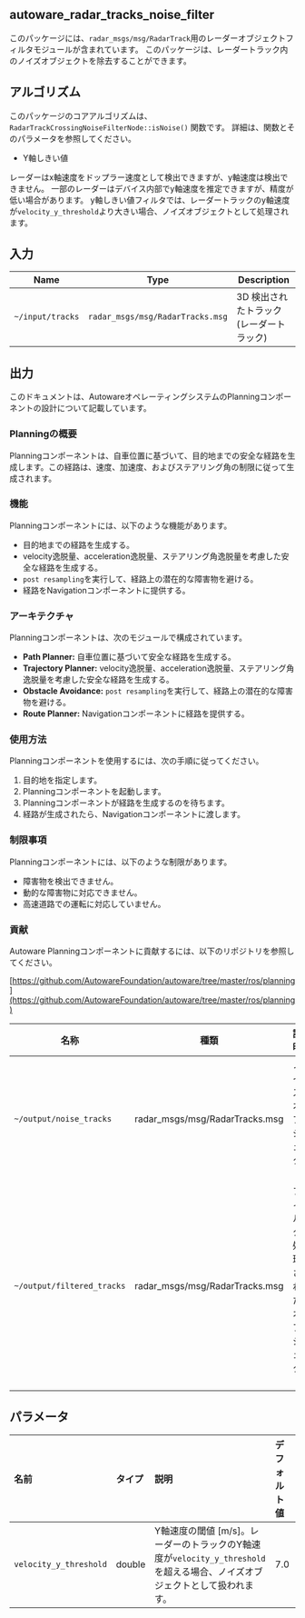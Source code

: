 ## autoware_radar_tracks_noise_filter

このパッケージには、`radar_msgs/msg/RadarTrack`用のレーダーオブジェクトフィルタモジュールが含まれています。
このパッケージは、レーダートラック内のノイズオブジェクトを除去することができます。

## アルゴリズム

このパッケージのコアアルゴリズムは、`RadarTrackCrossingNoiseFilterNode::isNoise()` 関数です。
詳細は、関数とそのパラメータを参照してください。

- Y軸しきい値

レーダーはx軸速度をドップラー速度として検出できますが、y軸速度は検出できません。
一部のレーダーはデバイス内部でy軸速度を推定できますが、精度が低い場合があります。
y軸しきい値フィルタでは、レーダートラックのy軸速度が`velocity_y_threshold`より大きい場合、ノイズオブジェクトとして処理されます。

## 入力

| Name | Type | Description |
|---|---|---|
| `~/input/tracks` | `radar_msgs/msg/RadarTracks.msg` | 3D 検出されたトラック(レーダートラック) |

## 出力

このドキュメントは、AutowareオペレーティングシステムのPlanningコンポーネントの設計について記載しています。

### Planningの概要

Planningコンポーネントは、自車位置に基づいて、目的地までの安全な経路を生成します。この経路は、速度、加速度、およびステアリング角の制限に従って生成されます。

### 機能

Planningコンポーネントには、以下のような機能があります。

- 目的地までの経路を生成する。
- velocity逸脱量、acceleration逸脱量、ステアリング角逸脱量を考慮した安全な経路を生成する。
- `post resampling`を実行して、経路上の潜在的な障害物を避ける。
- 経路をNavigationコンポーネントに提供する。

### アーキテクチャ

Planningコンポーネントは、次のモジュールで構成されています。

- **Path Planner:** 自車位置に基づいて安全な経路を生成する。
- **Trajectory Planner:** velocity逸脱量、acceleration逸脱量、ステアリング角逸脱量を考慮した安全な経路を生成する。
- **Obstacle Avoidance:** `post resampling`を実行して、経路上の潜在的な障害物を避ける。
- **Route Planner:** Navigationコンポーネントに経路を提供する。

### 使用方法

Planningコンポーネントを使用するには、次の手順に従ってください。

1. 目的地を指定します。
2. Planningコンポーネントを起動します。
3. Planningコンポーネントが経路を生成するのを待ちます。
4. 経路が生成されたら、Navigationコンポーネントに渡します。

### 制限事項

Planningコンポーネントには、以下のような制限があります。

- 障害物を検出できません。
- 動的な障害物に対応できません。
- 高速道路での運転に対応していません。

### 貢献

Autoware Planningコンポーネントに貢献するには、以下のリポジトリを参照してください。

[https://github.com/AutowareFoundation/autoware/tree/master/ros/planning](https://github.com/AutowareFoundation/autoware/tree/master/ros/planning)

| 名称                       | 種類                              | 説明      |
| -------------------------- | --------------------------------- | ---------------- |
| `~/output/noise_tracks`    | radar_msgs/msg/RadarTracks.msg   | ノイズオブジェクト    |
| `~/output/filtered_tracks` | radar_msgs/msg/RadarTracks.msg   | フィルタ処理されたオブジェクト |

## パラメータ

| 名前                   | タイプ   | 説明                                                                                                                         | デフォルト値 |
| :--------------------- | :----- | :------------------------------------------------------------------------------------------------------------------------------ | :------------ |
| `velocity_y_threshold` | double | Y軸速度の閾値 [m/s]。レーダーのトラックのY軸速度が`velocity_y_threshold`を超える場合、ノイズオブジェクトとして扱われます。 | 7.0           |

